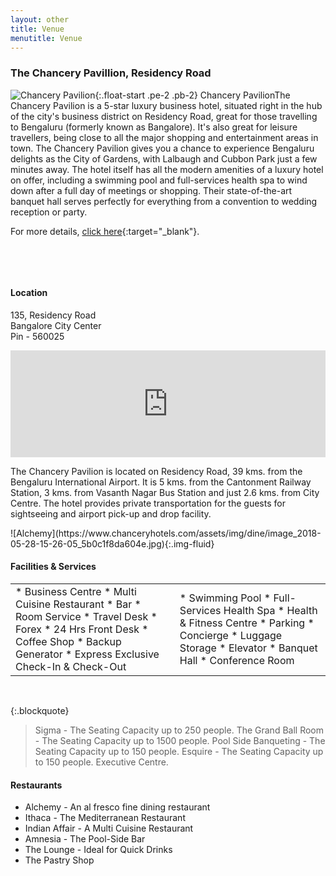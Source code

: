 ```yaml
---
layout: other
title: Venue
menutitle: Venue
---
```



### The Chancery Pavillion, Residency Road

![Chancery Pavilion](https://www.comsnets.org/archive/2019/assets/img/hotels/chancery-pav.jpg){:.float-start .pe-2 .pb-2} Chancery PavilionThe Chancery Pavilion is a 5-star luxury business hotel, situated right in the hub of the city's business district on Residency Road, great for those travelling to Bengaluru (formerly known as Bangalore). It's also great for leisure travellers, being close to all the major shopping and entertainment areas in town. The Chancery Pavilion gives you a chance to experience Bengaluru delights as the City of Gardens, with Lalbaugh and Cubbon Park just a few minutes away. The hotel itself has all the modern amenities of a luxury hotel on offer, including a swimming pool and full-services health spa to wind down after a full day of meetings or shopping. Their state-of-the-art banquet hall serves perfectly for everything from a convention to wedding reception or party.

For more details, [click here](https://www.chanceryhotels.com/the-chancery-pavilion/){:target="_blank"}.

&nbsp;

&nbsp;

#### Location

135, Residency Road \
Bangalore City Center \
Pin - 560025

<iframe scrolling="no" marginheight="0" marginwidth="0" src="https://maps.google.co.in/maps?oe=utf-8&amp;client=firefox-a&amp;ie=UTF8&amp;gl=in&amp;daddr=The+Chancery+Pavilion,+FM+Cariappa+Rd,+Bangalore,+Karnataka+560025&amp;saddr=Bengaluru+International+Airport+Limited,+Bial+Road,+Bengaluru,+Karnataka+560300&amp;panel=1&amp;f=d&amp;fb=1&amp;dirflg=d&amp;geocode=FXRtyQAdwMChBCGOQSmh6XBsKSllYkR1_hyuOzGOQSmh6XBsKQ%3BFX3YxQAddg-gBCEbLKHuWJp7jynr8jy21xWuOzEbLKHuWJp7jw&amp;t=m&amp;ll=13.082822,77.647934&amp;spn=0.114369,0.175095&amp;z=11&amp;output=embed" width="100%" height="171" frameborder="0"></iframe>

The Chancery Pavilion is located on Residency Road, 39 kms. from the Bengaluru International Airport. It is 5 kms. from the Cantonment Railway Station, 3 kms. from Vasanth Nagar Bus Station and just 2.6 kms. from City Centre. The hotel provides private transportation for the guests for sightseeing and airport pick-up and drop facility.

<div class="col col-lg-10 offset-lg-1" markdown=1>
![Alchemy](https://www.chanceryhotels.com/assets/img/dine/image_2018-05-28-15-26-05_5b0c1f8da604e.jpg){:.img-fluid}
</div>

#### Facilities & Services
<table markdown=1>
<tr markdown=1>
<td markdown=1>
* Business Centre
* Multi Cuisine Restaurant
* Bar
* Room Service
* Travel Desk
* Forex
* 24 Hrs Front Desk
* Coffee Shop
* Backup Generator
* Express Exclusive Check-In & Check-Out
</td>
<td markdown=1>
* Swimming Pool
* Full-Services Health Spa
* Health & Fitness Centre
* Parking
* Concierge
* Luggage Storage
* Elevator
* Banquet Hall
* Conference Room
</td>
</tr>
</table>

&nbsp;

{:.blockquote}
> Sigma - The Seating Capacity up to 250 people. The Grand Ball Room - The Seating Capacity up to 1500 people. Pool Side Banqueting - The Seating Capacity up to 150 people. Esquire - The Seating Capacity up to 150 people. Executive Centre.


#### Restaurants

* Alchemy - An al fresco fine dining restaurant
* Ithaca - The Mediterranean Restaurant
* Indian Affair - A Multi Cuisine Restaurant
* Amnesia - The Pool-Side Bar
* The Lounge - Ideal for Quick Drinks
* The Pastry Shop
